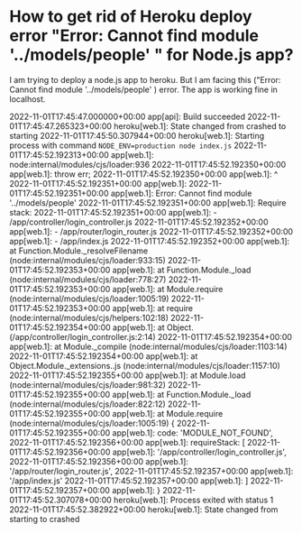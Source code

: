 
# How to get rid of Heroku deploy error "Error: Cannot find module '../models/people' " for Node.js app?

I am trying to deploy a node.js app to heroku. But I am facing this ("Error: Cannot find module '../models/people' ) error. The app is working fine in localhost.


2022-11-01T17:45:47.000000+00:00 app[api]: Build succeeded
2022-11-01T17:45:47.265323+00:00 heroku[web.1]: State changed from crashed to starting
2022-11-01T17:45:50.307944+00:00 heroku[web.1]: Starting process with command `NODE_ENV=production node index.js`
2022-11-01T17:45:52.192313+00:00 app[web.1]: node:internal/modules/cjs/loader:936
2022-11-01T17:45:52.192350+00:00 app[web.1]: throw err;
2022-11-01T17:45:52.192350+00:00 app[web.1]: ^
2022-11-01T17:45:52.192351+00:00 app[web.1]:
2022-11-01T17:45:52.192351+00:00 app[web.1]: Error: Cannot find module '../models/people'
2022-11-01T17:45:52.192351+00:00 app[web.1]: Require stack:
2022-11-01T17:45:52.192351+00:00 app[web.1]: - /app/controller/login_controller.js
2022-11-01T17:45:52.192352+00:00 app[web.1]: - /app/router/login_router.js
2022-11-01T17:45:52.192352+00:00 app[web.1]: - /app/index.js
2022-11-01T17:45:52.192352+00:00 app[web.1]: at Function.Module._resolveFilename (node:internal/modules/cjs/loader:933:15)
2022-11-01T17:45:52.192353+00:00 app[web.1]: at Function.Module._load (node:internal/modules/cjs/loader:778:27)
2022-11-01T17:45:52.192353+00:00 app[web.1]: at Module.require (node:internal/modules/cjs/loader:1005:19)
2022-11-01T17:45:52.192353+00:00 app[web.1]: at require (node:internal/modules/cjs/helpers:102:18)
2022-11-01T17:45:52.192354+00:00 app[web.1]: at Object.<anonymous> (/app/controller/login_controller.js:2:14)
2022-11-01T17:45:52.192354+00:00 app[web.1]: at Module._compile (node:internal/modules/cjs/loader:1103:14)
2022-11-01T17:45:52.192354+00:00 app[web.1]: at Object.Module._extensions..js (node:internal/modules/cjs/loader:1157:10)
2022-11-01T17:45:52.192355+00:00 app[web.1]: at Module.load (node:internal/modules/cjs/loader:981:32)
2022-11-01T17:45:52.192355+00:00 app[web.1]: at Function.Module._load (node:internal/modules/cjs/loader:822:12)
2022-11-01T17:45:52.192355+00:00 app[web.1]: at Module.require (node:internal/modules/cjs/loader:1005:19) {
2022-11-01T17:45:52.192355+00:00 app[web.1]: code: 'MODULE_NOT_FOUND',
2022-11-01T17:45:52.192356+00:00 app[web.1]: requireStack: [
2022-11-01T17:45:52.192356+00:00 app[web.1]: '/app/controller/login_controller.js',
2022-11-01T17:45:52.192356+00:00 app[web.1]: '/app/router/login_router.js',
2022-11-01T17:45:52.192357+00:00 app[web.1]: '/app/index.js'
2022-11-01T17:45:52.192357+00:00 app[web.1]: ]
2022-11-01T17:45:52.192357+00:00 app[web.1]: }
2022-11-01T17:45:52.307078+00:00 heroku[web.1]: Process exited with status 1
2022-11-01T17:45:52.382922+00:00 heroku[web.1]: State changed from starting to crashed


        